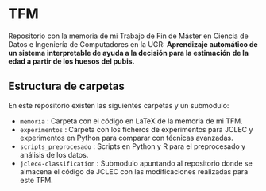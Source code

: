 # TFM

Repositorio con la memoria de mi Trabajo de Fin de Máster en Ciencia de Datos e Ingeniería de Computadores en la UGR: **Aprendizaje automático de un sistema interpretable de ayuda a la decisión para la estimación de la edad a partir de los huesos del pubis.**

## Estructura de carpetas

En este repositorio existen las siguientes carpetas y un submodulo:

- `memoria` : Carpeta con el código en LaTeX de la memoria de mi TFM.
- `experimentos` : Carpeta con los ficheros de experimentos para JCLEC y experimentos en Python para comparar con técnicas avanzadas.
- `scripts_preprocesado` : Scripts en Python y R para el preprocesado y análisis de los datos.
- `jclec4-classification` : Submodulo apuntando al repositorio donde se almacena el código de JCLEC con las modificaciones realizadas para este TFM.
